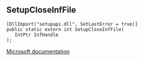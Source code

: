## SetupCloseInfFile

```
[DllImport("setupapi.dll", SetLastError = true)]
public static extern int SetupCloseInfFile(
   IntPtr InfHandle
);
```

[Microsoft documentation](https://docs.microsoft.com/en-us/windows/win32/api/setupapi/nf-setupapi-setupcloseinfile)
